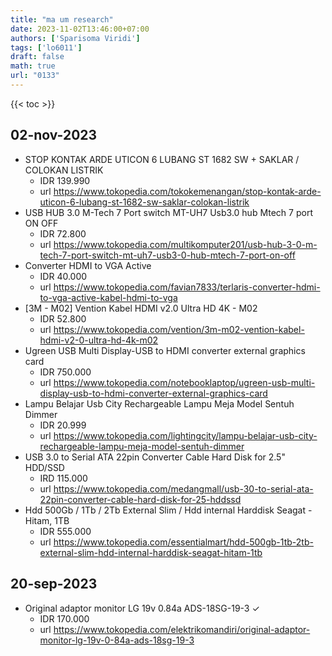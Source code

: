```yaml
---
title: "ma um research"
date: 2023-11-02T13:46:00+07:00
authors: ['Sparisoma Viridi']
tags: ['lo6011']
draft: false
math: true
url: "0133"
---
```

{{< toc >}}


## 02-nov-2023
+ STOP KONTAK ARDE UTICON 6 LUBANG ST 1682 SW + SAKLAR / COLOKAN LISTRIK
  - IDR 139.990
  - url https://www.tokopedia.com/tokokemenangan/stop-kontak-arde-uticon-6-lubang-st-1682-sw-saklar-colokan-listrik
+ USB HUB 3.0 M-Tech 7 Port switch MT-UH7 Usb3.0 hub Mtech 7 port ON OFF
  - IDR 72.800
  - url https://www.tokopedia.com/multikomputer201/usb-hub-3-0-m-tech-7-port-switch-mt-uh7-usb3-0-hub-mtech-7-port-on-off
+ Converter HDMI to VGA Active
  - IDR 40.000
  - url https://www.tokopedia.com/favian7833/terlaris-converter-hdmi-to-vga-active-kabel-hdmi-to-vga
+ [3M - M02] Vention Kabel HDMI v2.0 Ultra HD 4K - M02
  - IDR 52.800
  - url https://www.tokopedia.com/vention/3m-m02-vention-kabel-hdmi-v2-0-ultra-hd-4k-m02
+ Ugreen USB Multi Display-USB to HDMI converter external graphics card
  - IDR 750.000
  - url https://www.tokopedia.com/notebooklaptop/ugreen-usb-multi-display-usb-to-hdmi-converter-external-graphics-card
+ Lampu Belajar Usb City Rechargeable Lampu Meja Model Sentuh Dimmer
  - IDR 20.999
  - url https://www.tokopedia.com/lightingcity/lampu-belajar-usb-city-rechargeable-lampu-meja-model-sentuh-dimmer
+ USB 3.0 to Serial ATA 22pin Converter Cable Hard Disk for 2.5" HDD/SSD
  - IRD 115.000
  - url https://www.tokopedia.com/medangmall/usb-30-to-serial-ata-22pin-converter-cable-hard-disk-for-25-hddssd
+ Hdd 500Gb / 1Tb / 2Tb External Slim / Hdd internal Harddisk Seagat - Hitam, 1TB
  - IDR 555.000
  - url https://www.tokopedia.com/essentialmart/hdd-500gb-1tb-2tb-external-slim-hdd-internal-harddisk-seagat-hitam-1tb


## 20-sep-2023
+ Original adaptor monitor LG 19v 0.84a ADS-18SG-19-3 &check;
  - IDR 170.000
  - url https://www.tokopedia.com/elektrikomandiri/original-adaptor-monitor-lg-19v-0-84a-ads-18sg-19-3

